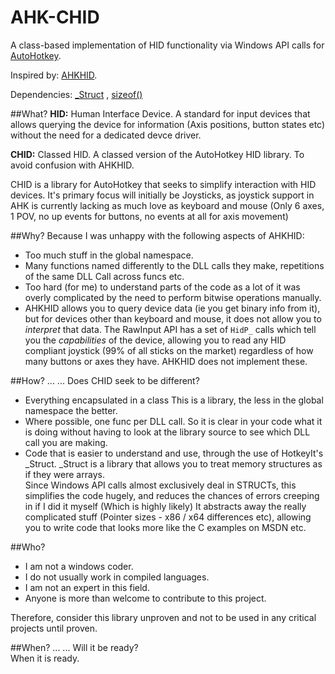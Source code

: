 # AHK-CHID
A class-based implementation of HID functionality via Windows API calls for [AutoHotkey](http://ahkscript.org).

Inspired by: [AHKHID](https://github.com/jleb/AHKHID).

Dependencies: [_Struct](https://github.com/HotKeyIt/_Struct) , [sizeof()](http://www.autohotkey.net/~HotKeyIt/AutoHotkey/sizeof.htm)


##What?
**HID:** Human Interface Device. A standard for input devices that allows querying the device for information (Axis positions, button states etc) without the need for a dedicated devce driver.

**CHID:** Classed HID. A classed version of the AutoHotkey HID library. To avoid confusion with AHKHID.

CHID is a library for AutoHotkey that seeks to simplify interaction with HID devices. It's primary focus will initially be Joysticks, as joystick support in AHK is currently lacking as much love as keyboard and mouse (Only 6 axes, 1 POV, no up events for buttons, no events at all for axis movement)

##Why?
Because I was unhappy with the following aspects of AHKHID:
* Too much stuff in the global namespace.
* Many functions named differently to the DLL calls they make, repetitions of the same DLL Call across funcs etc.
* Too hard (for me) to understand parts of the code as a lot of it was overly complicated by the need to perform bitwise operations manually.
* AHKHID allows you to query device data (ie you get binary info from it), but for devices other than keyboard and mouse, it does not allow you to *interpret* that data. The RawInput API has a set of `HidP_` calls which tell you the *capabilities* of the device, allowing you to read any HID compliant joystick (99% of all sticks on the market) regardless of how many buttons or axes they have. AHKHID does not implement these.

##How? ...
... Does CHID seek to be different?
* Everything encapsulated in a class
  This is a library, the less in the global namespace the better.
* Where possible, one func per DLL call.
  So it is clear in your code what it is doing without having to look at the library source to see which DLL call you are making.
* Code that is easier to understand and use, through the use of HotkeyIt's _Struct.
_Struct is a library that allows you to treat memory structures as if they were arrays.  
Since Windows API calls almost exclusively deal in STRUCTs, this simplifies the code hugely, and reduces the chances of errors creeping in if I did it myself (Which is highly likely)
It abstracts away the really complicated stuff (Pointer sizes - x86 / x64 differences etc), allowing you to write code that looks more like the C examples on MSDN etc.

##Who?
* I am not a windows coder.
* I do not usually work in compiled languages.
* I am not an expert in this field.
* Anyone is more than welcome to contribute to this project.

Therefore, consider this library unproven and not to be used in any critical projects until proven.

##When? ...
... Will it be ready?  
When it is ready.
